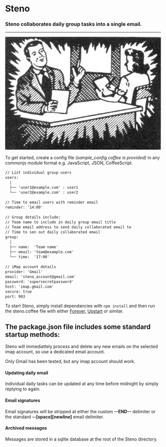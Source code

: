 # Steno

### Steno collaborates daily group tasks into a single email.

---

![steno](./lib/img/steno.png)

To get started, create a config file *(sample_config.coffee is provided)* in any commonjs module format e.g. JavaScript, JSON, CoffeeScript.


	// List individual group users
	users:
	  |
	  ├── 'user1@example.com' : user1
	  └── 'user2@example.com' : user2
	
	// Time to email users with reminder email
	reminder: '14:00'
	
	// Group details include:
	// Team name to include in daily group email title
	// Team email address to send daily collaborated email to
	// Time to sen out daily collaborated email
	group:
	  |
	  ├── name:  'Team name'
	  ├── email: 'team@example.com'
	  └── time:  '17:00'
	
	// iMap account details	  
	provider: 'Gmail'
	email: 'steno_account@gmail.com'
	password: 'supersecretpassword'
	host: 'imap.gmail.com'
	secure: true
	port: 993
	

To start Steno, simply install dependancies with `npm install` and then run the steno.coffee file with either [Forever](https://github.com/nodejitsu/forever), [Upstart](http://upstart.ubuntu.com/) or similar.

The package.json file includes some standard startup methods:
- 
	
Steno will immediattely process and delete any new emails on the selected imap account, so use a dedicated email account.

Only Gmail has been tested, but any imap account should work.

#### Updating daily email

Individual daily tasks can be updated at any time before midnight by simply replying to again.

#### Email signatures

Email signatures will be stripped at either the custom **--END--** delimiter or the standard **--[space][newline]** email delimiter.

#### Archived messages

Messages are stored in a sqlite database at the root of the Steno directory.